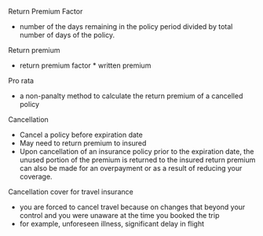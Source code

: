 Return Premium Factor
- number of the days remaining in the policy period divided by total number of days of the policy.

Return premium
- return premium factor * written premium

Pro rata 
- a non-panalty method to calculate the return premium of a cancelled policy

Cancellation
- Cancel a policy before expiration date
- May need to return premium to insured
- Upon cancellation of an insurance policy prior to the expiration date, the unused portion of the premium is returned to the insured 
return premium can also be made for an overpayment or as a result of reducing your coverage.

Cancellation cover for travel insurance
- you are forced to cancel travel because on changes that beyond your control and you were unaware at the time you booked the trip
- for example, unforeseen illness, significant delay in flight
